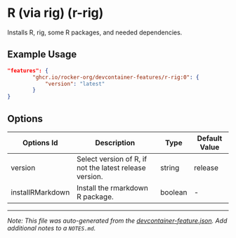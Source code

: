 
# R (via rig) (r-rig)

Installs R, rig, some R packages, and needed dependencies.

## Example Usage

```json
"features": {
        "ghcr.io/rocker-org/devcontainer-features/r-rig:0": {
            "version": "latest"
        }
}
```

## Options

| Options Id | Description | Type | Default Value |
|-----|-----|-----|-----|
| version | Select version of R, if not the latest release version. | string | release |
| installRMarkdown | Install the rmarkdown R package. | boolean | - |



---

_Note: This file was auto-generated from the [devcontainer-feature.json](https://github.com/rocker-org/devcontainer-features/blob/main/src/r-rig/devcontainer-feature.json).  Add additional notes to a `NOTES.md`._
